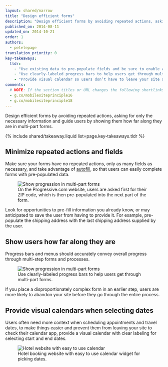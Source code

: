 ```yaml
---
layout: shared/narrow
title: "Design efficient forms"
description: "Design efficient forms by avoiding repeated actions, asking for only the necessary information and guide users by showing them how far along they are in multi-part forms."
published_on: 2014-08-11
updated_on: 2014-10-21
order: 1
authors:
  - petelepage
translation_priority: 0
key-takeaways:
  tldr:
    - "Use existing data to pre-populate fields and be sure to enable auto-fill."
    - "Use clearly-labeled progress bars to help users get through multi-part forms."
    - "Provide visual calendar so users don’t have to leave your site and jump to the calendar app on their smartphones."
comments: 
  # NOTE: If the section titles or URL changes the following shortlinks must be updated
  - g.co/mobilesiteprinciple16
  - g.co/mobilesiteprinciple18
---
```


<p class="intro">
  Design efficient forms by avoiding repeated actions, asking for only the necessary information and guide users by showing them how far along they are in multi-part forms.
</p>



{% include shared/takeaway.liquid list=page.key-takeaways.tldr %}

## Minimize repeated actions and fields

Make sure your forms have no repeated actions, only as many fields as 
necessary, and take advantage of 
[autofill](/web/fundamentals/design-and-ui/input/forms/label-and-name-inputs.html#use-metadata-to-enable-auto-complete),
so that users can easily complete forms with pre-populated data.

<figure>
  <img src="imgs/forms-multipart-good.png" srcset="imgs/forms-multipart-good.png 1x, imgs/forms-multipart-good-2x.png 2x" alt="Show progression in multi-part forms">
  <figcaption>
    On the Progressive.com website, users are asked first for their ZIP code, which is then pre-populated into the next part of the form.
  </figcaption>
</figure>

Look for opportunities to pre-fill information you already know, or may 
anticipated to save the user from having to provide it.  For example, 
pre-populate the shipping address with the last shipping address supplied by 
the user.

## Show users how far along they are

Progress bars and menus should accurately convey overall progress through 
multi-step forms and processes.

<figure>
  <img src="imgs/forms-multipart-good.png" srcset="imgs/forms-multipart-good.png 1x, imgs/forms-multipart-good-2x.png 2x" alt="Show progression in multi-part forms">
  <figcaption>
    Use clearly-labeled progress bars to help users get through multi-part forms.
  </figcaption>
</figure>

If you place a disproportionately complex form in an earlier step, users 
are more likely to abandon your site before they go through the entire process. 


## Provide visual calendars when selecting dates

Users often need more context when scheduling appointments and travel dates, 
to make things easier and prevent them from leaving your site to check their 
calendar app, provide a visual calendar with clear labeling for selecting 
start and end dates. 

<figure>
  <img src="imgs/forms-calendar-good.png" srcset="imgs/forms-calendar-good.png 1x, imgs/forms-calendar-good-2x.png 2x" alt="Hotel website with easy to use calendar">
  <figcaption>
    Hotel booking website with easy to use calendar widget for picking dates.
  </figcaption>
</figure>
